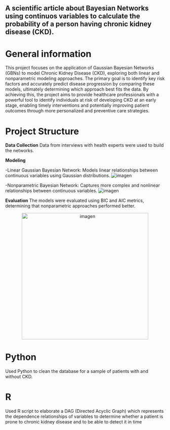 ## A scientific article about Bayesian Networks using continuos variables to calculate the probability of a person having chronic kidney disease (CKD).

# General information
This project focuses on the application of Gaussian Bayesian Networks (GBNs) to model Chronic Kidney Disease (CKD), exploring both linear and nonparametric modeling approaches. The primary goal is to identify key risk factors and accurately predict disease progression by comparing these models, ultimately determining which approach best fits the data. By achieving this, the project aims to provide healthcare professionals with a powerful tool to identify individuals at risk of developing CKD at an early stage, enabling timely interventions and potentially improving patient outcomes through more personalized and preventive care strategies.

# Project Structure 
**Data Collection** Data from interviews with health experts were used to build the networks.

**Modeling**

-Linear Gaussian Bayesian Network: Models linear relationships between continuous variables using Gaussian distributions.
![imagen](https://github.com/user-attachments/assets/eb194fc0-1962-4a4c-b920-d5f68b83d4b2)

-Nonparametric Bayesian Network: Captures more complex and nonlinear relationships between continuous variables.
![imagen](https://github.com/user-attachments/assets/f82ed927-bbcc-4836-ac89-89c7dff2b17c)

**Evaluation** The models were evaluated using BIC and AIC metrics, determining that nonparametric approaches performed better.
<p align="center">
  <img src="https://github.com/user-attachments/assets/5d3d07d7-bfc0-4e02-b271-cf53f7db8022" alt="imagen" width="400">
</p>

# Python
Used Python to clean the database for a sample of patients with and without CKD.

# R
Used R script to elaborate a DAG (Directed Acyclic Graph) which represents the dependence relationships of variables to determine whether a patient is prone to chronic kidney disease and to be able to detect it in time

